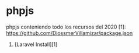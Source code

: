 # phpjs
phpjs conteniendo todo los recursos del 2020
[1]: https://github.com/DiossmerVillamizar/package.json
1. [Laravel Install][1]
